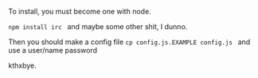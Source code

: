 To install, you must become one with node.

```npm install irc ```
and maybe some other shit, I dunno.

Then you should make a config file
```cp config.js.EXAMPLE config.js ``` and use a user/name password

kthxbye.